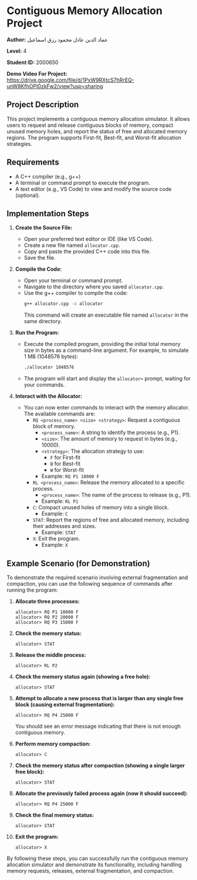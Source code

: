 # Contiguous Memory Allocation Project

**Author:**  عماد الدين عادل محمود رزق اسماعيل

**Level:** 4

**Student ID:** 2000650

**Demo Video For Project:** https://drive.google.com/file/d/1PxW9RXtcS7hRrEQ-unW8KfhOPI0zkFw2/view?usp=sharing 

## Project Description

This project implements a contiguous memory allocation simulator. It allows users to request and release contiguous blocks of memory, compact unused memory holes, and report the status of free and allocated memory regions. The program supports First-fit, Best-fit, and Worst-fit allocation strategies.

## Requirements

* A C++ compiler (e.g., g++)
* A terminal or command prompt to execute the program.
* A text editor (e.g., VS Code) to view and modify the source code (optional).

## Implementation Steps

1.  **Create the Source File:**
    * Open your preferred text editor or IDE (like VS Code).
    * Create a new file named `allocator.cpp`.
    * Copy and paste the provided C++ code into this file.
    * Save the file.

2.  **Compile the Code:**
    * Open your terminal or command prompt.
    * Navigate to the directory where you saved `allocator.cpp`.
    * Use the g++ compiler to compile the code:
        ```bash
        g++ allocator.cpp -o allocator
        ```
        This command will create an executable file named `allocator` in the same directory.

3.  **Run the Program:**
    * Execute the compiled program, providing the initial total memory size in bytes as a command-line argument. For example, to simulate 1 MB (1048576 bytes):
        ```bash
        ./allocator 1048576
        ```
    * The program will start and display the `allocator>` prompt, waiting for your commands.

4.  **Interact with the Allocator:**
    * You can now enter commands to interact with the memory allocator. The available commands are:
        * `RQ <process_name> <size> <strategy>`: Request a contiguous block of memory.
            * `<process_name>`: A string to identify the process (e.g., P1).
            * `<size>`: The amount of memory to request in bytes (e.g., 10000).
            * `<strategy>`: The allocation strategy to use:
                * `F` for First-fit
                * `B` for Best-fit
                * `W` for Worst-fit
            * Example: `RQ P1 10000 F`
        * `RL <process_name>`: Release the memory allocated to a specific process.
            * `<process_name>`: The name of the process to release (e.g., P1).
            * Example: `RL P1`
        * `C`: Compact unused holes of memory into a single block.
            * Example: `C`
        * `STAT`: Report the regions of free and allocated memory, including their addresses and sizes.
            * Example: `STAT`
        * `X`: Exit the program.
            * Example: `X`

## Example Scenario (for Demonstration)

To demonstrate the required scenario involving external fragmentation and compaction, you can use the following sequence of commands after running the program:

1.  **Allocate three processes:**
    ```
    allocator> RQ P1 10000 F
    allocator> RQ P2 20000 F
    allocator> RQ P3 15000 F
    ```

2.  **Check the memory status:**
    ```
    allocator> STAT
    ```

3.  **Release the middle process:**
    ```
    allocator> RL P2
    ```

4.  **Check the memory status again (showing a free hole):**
    ```
    allocator> STAT
    ```

5.  **Attempt to allocate a new process that is larger than any single free block (causing external fragmentation):**
    ```
    allocator> RQ P4 25000 F
    ```
    You should see an error message indicating that there is not enough contiguous memory.

6.  **Perform memory compaction:**
    ```
    allocator> C
    ```

7.  **Check the memory status after compaction (showing a single larger free block):**
    ```
    allocator> STAT
    ```

8.  **Allocate the previously failed process again (now it should succeed):**
    ```
    allocator> RQ P4 25000 F
    ```

9.  **Check the final memory status:**
    ```
    allocator> STAT
    ```

10. **Exit the program:**
    ```
    allocator> X
    ```

By following these steps, you can successfully run the contiguous memory allocation simulator and demonstrate its functionality, including handling memory requests, releases, external fragmentation, and compaction.